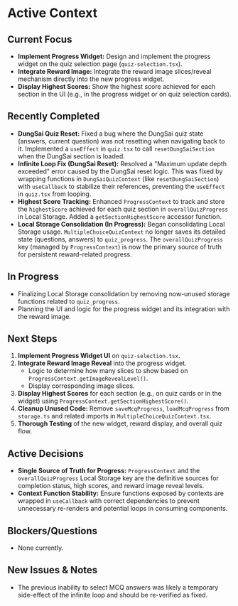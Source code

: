 # Active Context

## Current Focus
- **Implement Progress Widget:** Design and implement the progress widget on the quiz selection page (`quiz-selection.tsx`).
- **Integrate Reward Image:** Integrate the reward image slices/reveal mechanism directly into the new progress widget.
- **Display Highest Scores:** Show the highest score achieved for each section in the UI (e.g., in the progress widget or on quiz selection cards).

## Recently Completed
- **DungSai Quiz Reset:** Fixed a bug where the DungSai quiz state (answers, current question) was not resetting when navigating back to it. Implemented a `useEffect` in `quiz.tsx` to call `resetDungSaiSection` when the DungSai section is loaded.
- **Infinite Loop Fix (DungSai Reset):** Resolved a "Maximum update depth exceeded" error caused by the DungSai reset logic. This was fixed by wrapping functions in `DungSaiQuizContext` (like `resetDungSaiSection`) with `useCallback` to stabilize their references, preventing the `useEffect` in `quiz.tsx` from looping.
- **Highest Score Tracking:** Enhanced `ProgressContext` to track and store the `highestScore` achieved for each quiz section in `overallQuizProgress` in Local Storage. Added a `getSectionHighestScore` accessor function.
- **Local Storage Consolidation (In Progress):** Began consolidating Local Storage usage. `MultipleChoiceQuizContext` no longer saves its detailed state (questions, answers) to `quiz_progress`. The `overallQuizProgress` key (managed by `ProgressContext`) is now the primary source of truth for persistent reward-related progress.

## In Progress
- Finalizing Local Storage consolidation by removing now-unused storage functions related to `quiz_progress`.
- Planning the UI and logic for the progress widget and its integration with the reward image.

## Next Steps
1.  **Implement Progress Widget UI** on `quiz-selection.tsx`.
2.  **Integrate Reward Image Reveal** into the progress widget.
    *   Logic to determine how many slices to show based on `ProgressContext.getImageRevealLevel()`.
    *   Display corresponding image slices.
3.  **Display Highest Scores** for each section (e.g., on quiz cards or in the widget) using `ProgressContext.getSectionHighestScore()`.
4.  **Cleanup Unused Code:** Remove `saveMcqProgress`, `loadMcqProgress` from `storage.ts` and related imports in `MultipleChoiceQuizContext.tsx`.
5.  **Thorough Testing** of the new widget, reward display, and overall quiz flow.

## Active Decisions
- **Single Source of Truth for Progress:** `ProgressContext` and the `overallQuizProgress` Local Storage key are the definitive sources for completion status, high scores, and reward image reveal levels.
- **Context Function Stability:** Ensure functions exposed by contexts are wrapped in `useCallback` with correct dependencies to prevent unnecessary re-renders and potential loops in consuming components.

## Blockers/Questions
- None currently.

## New Issues & Notes
- The previous inability to select MCQ answers was likely a temporary side-effect of the infinite loop and should be re-verified as fixed. 